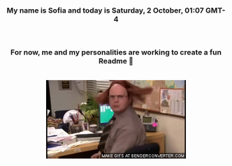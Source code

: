 


<div align="center">
<h3 >My name is Sofia and today is Saturday, 2 October, 01:07 GMT-4</h3><br>
<h3 >For now, me and my personalities are working to create a fun Readme 👋
</h3><br>
<img src='img/dwight.gif' alt='working...'/>
</div>
